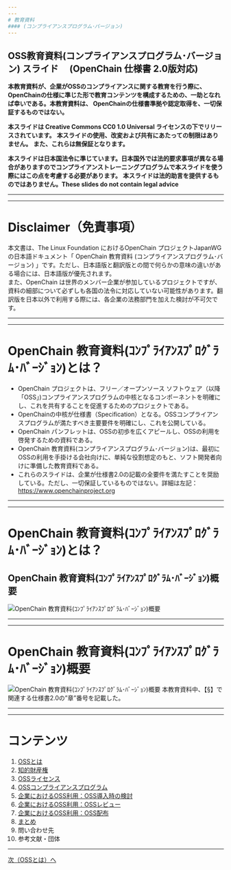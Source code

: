 ```yaml
---
---
# 教育資料
#### (コンプライアンスプログラム･バージョン)
---
```

## OSS教育資料(コンプライアンスプログラム･バージョン) スライド 　(OpenChain 仕様書 2.0版対応)
**本教育資料が、企業がOSSのコンプライアンスに関する教育を行う際に、 OpenChainの仕様に準じた形で教育コンテンツを構成するための、一助となれば幸いである。本教育資料は、 OpenChainの仕様書準拠や認定取得を、一切保証するものではない。**

**本スライドは Creative Commons CC0 1.0 Universal ライセンスの下でリリースされています。**
**本スライドの使用、改変および共有にあたっての制限はありません。**
**また、これらは無保証となります。**

**本スライドは日本国法令に準じています。日本国外では法的要求事項が異なる場合がありますのでコンプライアンストレーニングプログラムで本スライドを使う際にはこの点を考慮する必要があります。**
**本スライドは法的助言を提供するものではありません。These slides do not contain legal advice**


---
---
# Disclaimer（免責事項）

本文書は、The Linux Foundation におけるOpenChain プロジェクトJapanWGの日本語ドキュメント「 OpenChain 教育資料 (コンプライアンスプログラム･バージョン) 」です。ただし、日本語版と翻訳版との間で何らかの意味の違いがある場合には、日本語版が優先されます。  
また、OpenChain は世界のメンバー企業が参加しているプロジェクトですが、資料の細部について必ずしも各国の法令に対応していない可能性があります。翻訳版を日本以外で利用する際には、各企業の法務部門を加えた検討が不可欠です。 
 

---
---
# OpenChain 教育資料(ｺﾝﾌﾟﾗｲｱﾝｽﾌﾟﾛｸﾞﾗﾑ･ﾊﾞｰｼﾞｮﾝ)とは？

- OpenChain プロジェクトは、フリー／オープンソース ソフトウェア（以降「OSS」)コンプライアンスプログラムの中核となるコンポーネントを明確にし、これを共有することを促進するためのプロジェクトである。
- OpenChainの中核が仕様書（Specification）となる。OSSコンプライアンスプログラムが満たすべき主要要件を明確にし、これを公開している。
- OpenChain パンフレットは、OSSの初歩を広くアピールし、OSSの利用を啓発するための資料である。
- OpenChain 教育資料(コンプライアンスプログラム･バージョン)は、最初にOSSの利用を手掛ける会社向けに、単純な役割想定のもと、ソフト開発者向けに準備した教育資料である。
- これらのスライドは、企業が仕様書2.0の記載の全要件を満たすことを奨励している。ただし、一切保証しているものではない。詳細は左記：https://www.openchainproject.org


---
---
# OpenChain 教育資料(ｺﾝﾌﾟﾗｲｱﾝｽﾌﾟﾛｸﾞﾗﾑ･ﾊﾞｰｼﾞｮﾝ)とは？

## OpenChain 教育資料(ｺﾝﾌﾟﾗｲｱﾝｽﾌﾟﾛｸﾞﾗﾑ･ﾊﾞｰｼﾞｮﾝ)概要
![OpenChain 教育資料(ｺﾝﾌﾟﾗｲｱﾝｽﾌﾟﾛｸﾞﾗﾑ･ﾊﾞｰｼﾞｮﾝ)概要](img/introduction_1.png)

---
---
# OpenChain 教育資料(ｺﾝﾌﾟﾗｲｱﾝｽﾌﾟﾛｸﾞﾗﾑ･ﾊﾞｰｼﾞｮﾝ)概要
![OpenChain 教育資料(ｺﾝﾌﾟﾗｲｱﾝｽﾌﾟﾛｸﾞﾗﾑ･ﾊﾞｰｼﾞｮﾝ)概要](img/introduction_2.png)
本教育資料中、【§】で関連する仕様書2.0の”章”番号を記載した。

---
---
# コンテンツ
1. [OSSとは](What_is_OSS.md)
1. [知的財産権](Intellectual_Property.md)
1. [OSSライセンス](OSS_License.md)
1. [OSSコンプライアンスプログラム](OSS_Compliance_Program.md)
1. [企業におけるOSS利用：OSS導入時の検討](OSS_Inbound.md)
1. [企業におけるOSS利用：OSSレビュー](OSS_Review.md)
1. [企業におけるOSS利用：OSS配布](OSS_Distribution.md)
1. [まとめ](Conclusion.md)
1. 問い合わせ先
1. 参考文献・団体

---
[次（OSSとは）へ](What_is_OSS.md)
